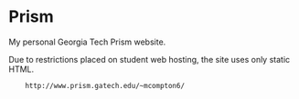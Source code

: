 Prism
=====

My personal Georgia Tech Prism website.

Due to restrictions placed on student web hosting, the site uses only static HTML.

		http://www.prism.gatech.edu/~mcompton6/

